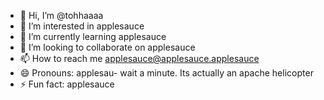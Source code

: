 - 👋 Hi, I’m @tohhaaaa
- 👀 I’m interested in applesauce
- 🌱 I’m currently learning applesauce
- 💞️ I’m looking to collaborate on applesauce
- 📫 How to reach me applesauce@applesauce.applesauce
- 😄 Pronouns: applesau- wait a minute. Its actually an apache helicopter
- ⚡ Fun fact: applesauce

<!---
tohhaaaa/tohhaaaa is a ✨ special ✨ repository because its `README.md` (this file) appears on your GitHub profile.
You can click the Preview link to take a look at your changes.
--->
